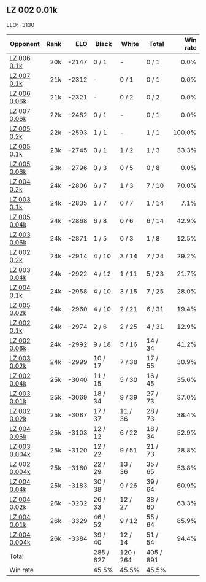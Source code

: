 ## LZ 002 0.01k ##

ELO: -3130

Opponent | Rank | ELO | Black | White | Total | Win rate
---------|-----:|----:|-------|-------|-------|-------:
[LZ 006 0.1k](LZ%20006%200.1k.md) | 20k | -2147 | 0 / 1 | - | 0 / 1 | 0.0%
[LZ 007 0.1k](LZ%20007%200.1k.md) | 21k | -2312 | - | 0 / 1 | 0 / 1 | 0.0%
[LZ 006 0.06k](LZ%20006%200.06k.md) | 21k | -2321 | - | 0 / 2 | 0 / 2 | 0.0%
[LZ 007 0.06k](LZ%20007%200.06k.md) | 22k | -2482 | 0 / 1 | - | 0 / 1 | 0.0%
[LZ 005 0.2k](LZ%20005%200.2k.md) | 22k | -2593 | 1 / 1 | - | 1 / 1 | 100.0%
[LZ 005 0.1k](LZ%20005%200.1k.md) | 23k | -2745 | 0 / 1 | 1 / 2 | 1 / 3 | 33.3%
[LZ 005 0.06k](LZ%20005%200.06k.md) | 23k | -2796 | 0 / 3 | 0 / 5 | 0 / 8 | 0.0%
[LZ 004 0.2k](LZ%20004%200.2k.md) | 24k | -2806 | 6 / 7 | 1 / 3 | 7 / 10 | 70.0%
[LZ 003 0.1k](LZ%20003%200.1k.md) | 24k | -2835 | 1 / 7 | 0 / 7 | 1 / 14 | 7.1%
[LZ 005 0.04k](LZ%20005%200.04k.md) | 24k | -2868 | 6 / 8 | 0 / 6 | 6 / 14 | 42.9%
[LZ 003 0.06k](LZ%20003%200.06k.md) | 24k | -2871 | 1 / 5 | 0 / 3 | 1 / 8 | 12.5%
[LZ 002 0.2k](LZ%20002%200.2k.md) | 24k | -2914 | 4 / 10 | 3 / 14 | 7 / 24 | 29.2%
[LZ 003 0.04k](LZ%20003%200.04k.md) | 24k | -2922 | 4 / 12 | 1 / 11 | 5 / 23 | 21.7%
[LZ 004 0.1k](LZ%20004%200.1k.md) | 24k | -2958 | 4 / 10 | 3 / 15 | 7 / 25 | 28.0%
[LZ 005 0.02k](LZ%20005%200.02k.md) | 24k | -2960 | 4 / 10 | 2 / 21 | 6 / 31 | 19.4%
[LZ 002 0.1k](LZ%20002%200.1k.md) | 24k | -2974 | 2 / 6 | 2 / 25 | 4 / 31 | 12.9%
[LZ 002 0.06k](LZ%20002%200.06k.md) | 24k | -2992 | 9 / 18 | 5 / 16 | 14 / 34 | 41.2%
[LZ 003 0.02k](LZ%20003%200.02k.md) | 24k | -2999 | 10 / 17 | 7 / 38 | 17 / 55 | 30.9%
[LZ 002 0.04k](LZ%20002%200.04k.md) | 25k | -3040 | 11 / 15 | 5 / 30 | 16 / 45 | 35.6%
[LZ 003 0.01k](LZ%20003%200.01k.md) | 25k | -3069 | 18 / 34 | 9 / 39 | 27 / 73 | 37.0%
[LZ 002 0.02k](LZ%20002%200.02k.md) | 25k | -3087 | 17 / 37 | 11 / 36 | 28 / 73 | 38.4%
[LZ 004 0.06k](LZ%20004%200.06k.md) | 25k | -3103 | 12 / 12 | 6 / 22 | 18 / 34 | 52.9%
[LZ 003 0.004k](LZ%20003%200.004k.md) | 25k | -3120 | 12 / 22 | 9 / 51 | 21 / 73 | 28.8%
[LZ 002 0.004k](LZ%20002%200.004k.md) | 25k | -3160 | 22 / 29 | 13 / 36 | 35 / 65 | 53.8%
[LZ 004 0.04k](LZ%20004%200.04k.md) | 25k | -3183 | 30 / 38 | 9 / 26 | 39 / 64 | 60.9%
[LZ 004 0.02k](LZ%20004%200.02k.md) | 26k | -3232 | 26 / 33 | 12 / 27 | 38 / 60 | 63.3%
[LZ 004 0.01k](LZ%20004%200.01k.md) | 26k | -3329 | 46 / 52 | 9 / 12 | 55 / 64 | 85.9%
[LZ 004 0.004k](LZ%20004%200.004k.md) | 26k | -3384 | 39 / 40 | 12 / 14 | 51 / 54 | 94.4%
Total | | | 285 / 627 | 120 / 264 | 405 / 891 | 
Win rate| | | 45.5% | 45.5% | 45.5% | 
